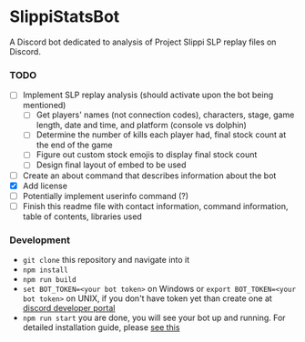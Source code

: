 # SlippiStatsBot
A Discord bot dedicated to analysis of Project Slippi SLP replay files on Discord.

### TODO
- [ ] Implement SLP replay analysis (should activate upon the bot being mentioned)
	- [ ] Get players' names (not connection codes), characters, stage, game length, date and time, and platform (console vs dolphin)
	- [ ] Determine the number of kills each player had, final stock count at the end of the game
	- [ ] Figure out custom stock emojis to display final stock count
	- [ ] Design final layout of embed to be used
- [ ] Create an about command that describes information about the bot
- [x] Add license
- [ ] Potentially implement userinfo command (?)
- [ ] Finish this readme file with contact information, command information, table of contents, libraries used

### Development
- `git clone` this repository and navigate into it
- `npm install`
- `npm run build`
- `set BOT_TOKEN=<your bot token>` on Windows or `export BOT_TOKEN=<your bot token>` on UNIX, if you don't have token yet than create one at [discord developer portal](https://discord.com/developers/)
- `npm run start`
you are done, you will see your bot up and running. For detailed installation guide, please [see this](https://oceanroleplay.github.io/discord.ts/docs/installation)

